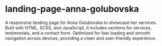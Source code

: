 # landing-page-anna-golubovska
A responsive landing page for Anna Golubovska to showcase her services. Built with HTML, SCSS, and JavaScript, it includes sections for services, testimonials, and a contact form. Optimized for fast loading and smooth navigation across devices, providing a clean and user-friendly experience.
